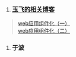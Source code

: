  1. ### [玉飞的相关博客](https://github.com/xufei/blog)   
>[web应用组件化（一）](https://github.com/xufei/blog/issues/6)   
[web应用组件化（二）](https://github.com/xufei/blog/issues/7)
 1. ### 于波